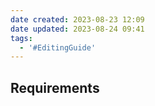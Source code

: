 ```yaml
---
date created: 2023-08-23 12:09
date updated: 2023-08-24 09:41
tags:
  - '#EditingGuide'
---
```


## Requirements
